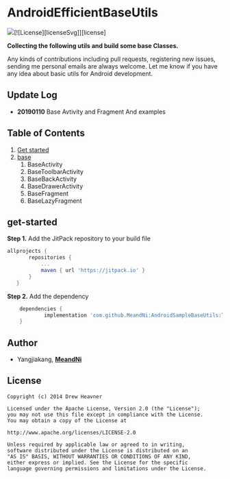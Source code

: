 # AndroidEfficientBaseUtils

[![](https://jitpack.io/v/MeandNi/AndroidEfficientBaseUtils.svg)](https://jitpack.io/#MeandNi/AndroidEfficientBaseUtils)[![License][licenseSvg]][license]

**Collecting the following utils and build some base Classes.**

Any kinds of contributions including pull requests, registering new issues, sending me personal emails are always welcome. Let me know if you have any idea about basic utils for Android development.

## Update Log

 - **20190110** Base Avtivity and Fragment And examples

## Table of Contents

1. [Get started](#get-started)
2. [base](#base)
   1. BaseActivity
   2. BaseToolbarActivity
   3. BaseBackActivity
   4. BaseDrawerActivity
   5. BaseFragment
   6. BaseLazyFragment

## get-started

**Step 1.** Add the JitPack repository to your build file

 ```groovy
 allprojects {
		repositories {
			...
			maven { url 'https://jitpack.io' }
		}
	}
 ```

**Step 2.** Add the dependency

```groovy
	dependencies {
	        implementation 'com.github.MeandNi:AndroidSampleBaseUtils:Tag'
	}
```

## Author

-	Yangjiakang, **[MeandNi](https://meandni.com)**



## License

	Copyright (c) 2014 Drew Heavner
	
	Licensed under the Apache License, Version 2.0 (the "License");
	you may not use this file except in compliance with the License.
	You may obtain a copy of the License at
	
	http://www.apache.org/licenses/LICENSE-2.0
	
	Unless required by applicable law or agreed to in writing,
	software distributed under the License is distributed on an
	"AS IS" BASIS, WITHOUT WARRANTIES OR CONDITIONS OF ANY KIND,
	either express or implied. See the License for the specific
	language governing permissions and limitations under the License.
